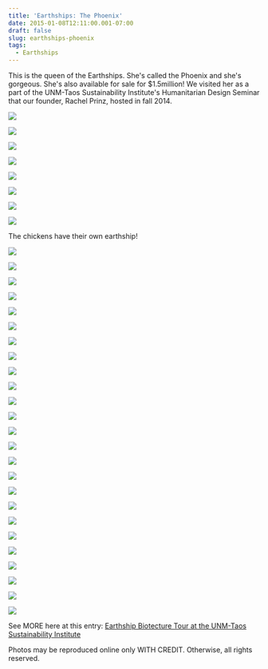 ```yaml
---
title: 'Earthships: The Phoenix'
date: 2015-01-08T12:11:00.001-07:00
draft: false
slug: earthships-phoenix
tags:
  - Earthships
---
```


This is the queen of the Earthships. She's called the Phoenix and she's gorgeous. She's also available for sale for $1.5million! We visited her as a part of the UNM-Taos Sustainability Institute's Humanitarian Design Seminar that our founder, Rachel Prinz, hosted in fall 2014.  


![](/images/blog/legacy/DSC05878+%28Large%29.JPG)



![](/images/blog/legacy/DSC05879+%28Large%29.JPG)



![](/images/blog/legacy/DSC05881+%28Large%29.JPG)



![](/images/blog/legacy/DSC05883+%28Large%29.JPG)



![](/images/blog/legacy/DSC05884+%28Large%29.JPG)



![](/images/blog/legacy/DSC05885+%28Large%29.JPG)



![](/images/blog/legacy/DSC05886+%28Large%29.JPG)



![](/images/blog/legacy/DSC05887+%28Large%29.JPG)

The chickens have their own earthship!

![](/images/blog/legacy/DSC05888+%28Large%29.JPG)



![](/images/blog/legacy/DSC05889+%28Large%29.JPG)



![](/images/blog/legacy/DSC05890+%28Large%29.JPG)



![](/images/blog/legacy/DSC05892+%28Large%29.JPG)



![](/images/blog/legacy/DSC05895+%28Large%29.JPG)



![](/images/blog/legacy/DSC05896+%28Large%29.JPG)



![](/images/blog/legacy/DSC05897+%28Large%29.JPG)



![](/images/blog/legacy/DSC05899+%28Large%29.JPG)



![](/images/blog/legacy/DSC05900+%28Large%29.JPG)



![](/images/blog/legacy/DSC05901+%28Large%29.JPG)



![](/images/blog/legacy/DSC05902+%28Large%29.JPG)



![](/images/blog/legacy/DSC05903+%28Large%29.JPG)



![](/images/blog/legacy/DSC05904+%28Large%29.JPG)



![](/images/blog/legacy/DSC05906+%28Large%29.JPG)



![](/images/blog/legacy/DSC05907+%28Large%29.JPG)



![](/images/blog/legacy/DSC05908+%28Large%29.JPG)



![](/images/blog/legacy/DSC05909+%28Large%29.JPG)



![](/images/blog/legacy/DSC05910+%28Large%29.JPG)



![](/images/blog/legacy/DSC05911+%28Large%29.JPG)



![](/images/blog/legacy/DSC05912+%28Large%29.JPG)



![](/images/blog/legacy/DSC05914+%28Large%29.JPG)



![](/images/blog/legacy/DSC05920+%28Large%29.JPG)



![](/images/blog/legacy/DSC05924+%28Large%29.JPG)



![](/images/blog/legacy/DSC05925+%28Large%29.JPG)



![](/images/blog/legacy/DSC05927+%28Large%29.JPG)



See MORE here at this entry: [Earthship Biotecture Tour at the UNM-Taos Sustainability Institute](http://rachelprestonprinz.blogspot.com/2014/08/earthship-biotecture-tour-at-unm-taos.html)


Photos may be reproduced online only WITH CREDIT. Otherwise, all rights reserved.
